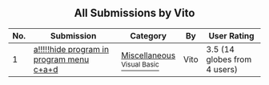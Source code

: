 ﻿<div align="center">

## All Submissions by Vito

</div>

No.  | Submission | Category | By   | User Rating
---- | ---------- | -------- | ---- | -----------
1 | [a\!\!\!\!\!hide program in program menu c\+a\+d<br />](https://github.com/Planet-Source-Code/vito-a-hide-program-in-program-menu-c-a-d__1-4594) | [Miscellaneous<br /><sup>Visual Basic</sup>](../ByCategory/miscellaneous__1-1.md) | Vito | 3.5 (14 globes from 4 users)
